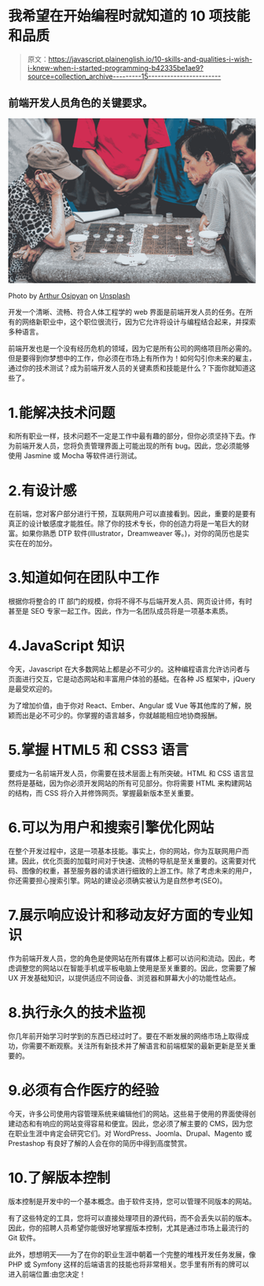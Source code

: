 # 我希望在开始编程时就知道的 10 项技能和品质

> 原文：<https://javascript.plainenglish.io/10-skills-and-qualities-i-wish-i-knew-when-i-started-programming-b42335be1ae9?source=collection_archive---------15----------------------->

## 前端开发人员角色的关键要求。

![](img/81f6e6a9bdcae2d3e32413653053f99c.png)

Photo by [Arthur Osipyan](https://unsplash.com/@arty_nyc?utm_source=medium&utm_medium=referral) on [Unsplash](https://unsplash.com?utm_source=medium&utm_medium=referral)

开发一个清晰、流畅、符合人体工程学的 web 界面是前端开发人员的任务。在所有的网络新职业中，这个职位很流行，因为它允许将设计与编程结合起来，并探索多种语言。

前端开发也是一个没有经历危机的领域，因为它是所有公司的网络项目所必需的。但是要得到你梦想中的工作，你必须在市场上有所作为！如何勾引你未来的雇主，通过你的技术测试？成为前端开发人员的关键素质和技能是什么？下面你就知道这些了。

# 1.能解决技术问题

和所有职业一样，技术问题不一定是工作中最有趣的部分，但你必须坚持下去。作为前端开发人员，您将负责管理界面上可能出现的所有 bug。因此，您必须能够使用 Jasmine 或 Mocha 等软件进行测试。

# 2.有设计感

在前端，您对客户部分进行干预，互联网用户可以直接看到。因此，重要的是要有真正的设计敏感度才能胜任。除了你的技术专长，你的创造力将是一笔巨大的财富。如果你熟悉 DTP 软件(Illustrator，Dreamweaver 等。)，对你的简历也是实实在在的加分。

# 3.知道如何在团队中工作

根据你将整合的 IT 部门的规模，你将不得不与后端开发人员、网页设计师，有时甚至是 SEO 专家一起工作。因此，作为一名团队成员将是一项基本素质。

# 4.JavaScript 知识

今天，Javascript 在大多数网站上都是必不可少的。这种编程语言允许访问者与页面进行交互，它是动态网站和丰富用户体验的基础。在各种 JS 框架中，jQuery 是最受欢迎的。

为了增加价值，由于你对 React、Ember、Angular 或 Vue 等其他库的了解，脱颖而出是必不可少的。你掌握的语言越多，你就越能相应地协商报酬。

# 5.掌握 HTML5 和 CSS3 语言

要成为一名前端开发人员，你需要在技术层面上有所突破。HTML 和 CSS 语言显然将是基础，因为你必须开发网站的所有可见部分。你将需要 HTML 来构建网站的结构，而 CSS 将介入并修饰网页。掌握最新版本至关重要。

# 6.可以为用户和搜索引擎优化网站

在整个开发过程中，这是一项基本技能。事实上，你的网站，你为互联网用户而建。因此，优化页面的加载时间对于快速、流畅的导航是至关重要的。这需要对代码、图像的权重，甚至服务器的请求进行细致的上游工作。除了考虑未来的用户，你还需要担心搜索引擎。网站的建设必须确实被认为是自然参考(SEO)。

# 7.展示响应设计和移动友好方面的专业知识

作为前端开发人员，您的角色是使网站在所有媒体上都可以访问和流动。因此，考虑调整您的网站以在智能手机或平板电脑上使用是至关重要的。因此，您需要了解 UX 开发基础知识，以提供适应不同设备、浏览器和屏幕大小的功能性站点。

# 8.执行永久的技术监视

你几年前开始学习时学到的东西已经过时了。要在不断发展的网络市场上取得成功，你需要不断观察。关注所有新技术并了解语言和前端框架的最新更新是至关重要的。

# 9.必须有合作医疗的经验

今天，许多公司使用内容管理系统来编辑他们的网站。这些易于使用的界面使得创建动态和有响应的网站变得容易和便宜。因此，您必须了解主要的 CMS，因为您在职业生涯中肯定会研究它们。对 WordPress、Joomla、Drupal、Magento 或 Prestashop 有良好了解的人会在你的简历中得到高度赞赏。

# 10.了解版本控制

版本控制是开发中的一个基本概念。由于软件支持，您可以管理不同版本的网站。

有了这些特定的工具，您将可以直接处理项目的源代码，而不会丢失以前的版本。因此，你的招聘人员希望你能很好地掌握版本控制，尤其是通过市场上最流行的 Git 软件。

此外，想想明天——为了在你的职业生涯中朝着一个完整的堆栈开发任务发展，像 PHP 或 Symfony 这样的后端语言的技能也将非常相关。您手里有所有的牌可以进入前端位置:由您决定！